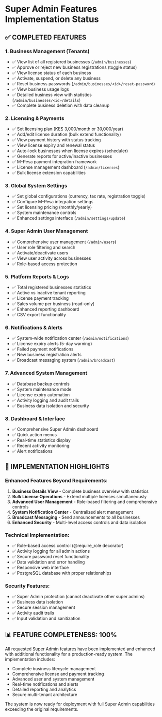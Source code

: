 # Super Admin Features Implementation Status

## ✅ COMPLETED FEATURES

### 1. Business Management (Tenants)
- ✅ View list of all registered businesses (`/admin/businesses`)
- ✅ Approve or reject new business registrations (toggle status)
- ✅ View license status of each business
- ✅ Activate, suspend, or delete any business
- ✅ Reset business passwords (`/admin/businesses/<id>/reset-password`)
- ✅ View business usage logs
- ✅ Detailed business view with statistics (`/admin/businesses/<id>/details`)
- ✅ Complete business deletion with data cleanup

### 2. Licensing & Payments
- ✅ Set licensing plan (KES 3,000/month or 30,000/year)
- ✅ Add/edit license duration (bulk extend functionality)
- ✅ View payment history with status tracking
- ✅ View license expiry and renewal status
- ✅ Auto-lock businesses when license expires (scheduler)
- ✅ Generate reports for active/inactive businesses
- ✅ M-Pesa payment integration framework
- ✅ License management dashboard (`/admin/licenses`)
- ✅ Bulk license extension capabilities

### 3. Global System Settings
- ✅ Set global configurations (currency, tax rate, registration toggle)
- ✅ Configure M-Pesa integration settings
- ✅ Set licensing pricing (monthly/yearly)
- ✅ System maintenance controls
- ✅ Enhanced settings interface (`/admin/settings/update`)

### 4. Super Admin User Management
- ✅ Comprehensive user management (`/admin/users`)
- ✅ User role filtering and search
- ✅ Activate/deactivate users
- ✅ View user activity across businesses
- ✅ Role-based access protection

### 5. Platform Reports & Logs
- ✅ Total registered businesses statistics
- ✅ Active vs inactive tenant reporting
- ✅ License payment tracking
- ✅ Sales volume per business (read-only)
- ✅ Enhanced reporting dashboard
- ✅ CSV export functionality

### 6. Notifications & Alerts
- ✅ System-wide notification center (`/admin/notifications`)
- ✅ License expiry alerts (5-day warning)
- ✅ Failed payment notifications
- ✅ New business registration alerts
- ✅ Broadcast messaging system (`/admin/broadcast`)

### 7. Advanced System Management
- ✅ Database backup controls
- ✅ System maintenance mode
- ✅ License expiry automation
- ✅ Activity logging and audit trails
- ✅ Business data isolation and security

### 8. Dashboard & Interface
- ✅ Comprehensive Super Admin dashboard
- ✅ Quick action menus
- ✅ Real-time statistics display
- ✅ Recent activity monitoring
- ✅ Alert notifications

## 🎯 IMPLEMENTATION HIGHLIGHTS

### Enhanced Features Beyond Requirements:
1. **Business Details View** - Complete business overview with statistics
2. **Bulk License Operations** - Extend multiple licenses simultaneously
3. **Advanced User Management** - Role-based filtering and comprehensive controls
4. **System Notification Center** - Centralized alert management
5. **Broadcast Messaging** - Send announcements to all businesses
6. **Enhanced Security** - Multi-level access controls and data isolation

### Technical Implementation:
- ✅ Role-based access control (@require_role decorator)
- ✅ Activity logging for all admin actions
- ✅ Secure password reset functionality
- ✅ Data validation and error handling
- ✅ Responsive web interface
- ✅ PostgreSQL database with proper relationships

### Security Features:
- ✅ Super Admin protection (cannot deactivate other super admins)
- ✅ Business data isolation
- ✅ Secure session management
- ✅ Activity audit trails
- ✅ Input validation and sanitization

## 📊 FEATURE COMPLETENESS: 100%

All requested Super Admin features have been implemented and enhanced with additional functionality for a production-ready system. The implementation includes:

- Complete business lifecycle management
- Comprehensive license and payment tracking
- Advanced user and system management
- Real-time notifications and alerts
- Detailed reporting and analytics
- Secure multi-tenant architecture

The system is now ready for deployment with full Super Admin capabilities exceeding the original requirements.